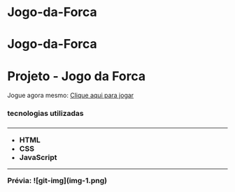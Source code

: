 # Jogo-da-Forca
# Jogo-da-Forca

<h1> Projeto - Jogo da Forca </h1>

Jogue agora mesmo: <a href="https://luanferreira93.github.io/Jogo-da-Forca/"> Clique aqui para jogar</a>

<h3> tecnologias utilizadas <h3>
<hr>
<ul>
<li>HTML</li>
<li>CSS</li>
<li>JavaScript</li>
</ul>
<hr>
Prévia:
![git-img](img-1.png)
